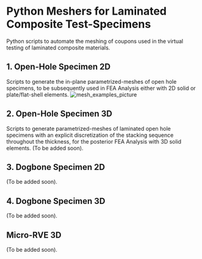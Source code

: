 # Python Meshers for Laminated Composite Test-Specimens
Python scripts to automate the meshing of coupons used in the virtual testing of laminated composite materials.

## 1. Open-Hole Specimen 2D
Scripts to generate the in-plane parametrized-meshes of open hole specimens, to be subsequently used in FEA Analysis either with 2D solid or plate/flat-shell elements. 
![mesh_examples_picture](https://github.com/PWierna/Meshers_pygmsh/assets/74184016/28352371-de74-4102-9ad9-b6f7ce051cf1)


## 2. Open-Hole Specimen 3D
Scripts to generate parametrized-meshes of laminated open hole specimens with an explicit discretization of the stacking sequence throughout the thickness, for the posterior FEA Analysis with 3D solid elements. 
(To be added soon).

## 3. Dogbone Specimen 2D
(To be added soon).

## 4. Dogbone Specimen 3D
(To be added soon).

## Micro-RVE 3D
(To be added soon).

